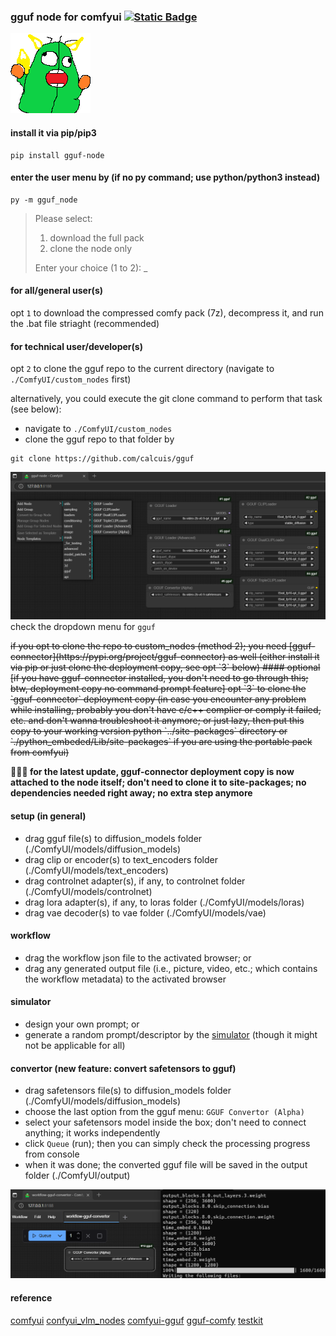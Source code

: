### gguf node for comfyui [![Static Badge](https://img.shields.io/badge/ver-0.1.0-black?logo=github)](https://github.com/calcuis/gguf/releases)

[<img src="https://raw.githubusercontent.com/calcuis/comfy/master/gguf.gif" width="128" height="128">](https://github.com/calcuis/gguf)

#### install it via pip/pip3
```
pip install gguf-node
```
#### enter the user menu by (if no py command; use python/python3 instead)
```
py -m gguf_node
```
>Please select:
>1. download the full pack
>2. clone the node only
>
>Enter your choice (1 to 2): _
#### for all/general user(s)
opt `1` to download the compressed comfy pack (7z), decompress it, and run the .bat file striaght (recommended)

#### for technical user/developer(s)
opt `2` to clone the gguf repo to the current directory (navigate to `./ComfyUI/custom_nodes` first)

alternatively, you could execute the git clone command to perform that task (see below):
- navigate to `./ComfyUI/custom_nodes`
- clone the gguf repo to that folder by
```
git clone https://github.com/calcuis/gguf
```

![screenshot](https://raw.githubusercontent.com/calcuis/comfy/master/gguf-node.png)
check the dropdown menu for `gguf`

<strike>
if you opt to clone the repo to custom_nodes (method 2); you need [gguf-connector](https://pypi.org/project/gguf-connector) as well (either install it via pip or just clone the deployment copy, see opt `3` below)
#### optional [if you have gguf-connector installed, you don't need to go through this; btw, deployment copy no command prompt feature]
opt `3` to clone the `gguf-connector` deployment copy (in case you encounter any problem while installing, probably you don't have c/c++ complier or comply it failed, etc. and don't wanna troubleshoot it anymore; or just lazy, then put this copy to your working version python `../site-packages` directory or `./python_embeded/Lib/site-packages` if you are using the portable pack from comfyui)
</strike>

**🐷🐷📄 for the latest update, gguf-connector deployment copy is now attached to the node itself; don't need to clone it to site-packages; no dependencies needed right away; no extra step anymore**

#### setup (in general)
- drag gguf file(s) to diffusion_models folder (./ComfyUI/models/diffusion_models)
- drag clip or encoder(s) to text_encoders folder (./ComfyUI/models/text_encoders)
- drag controlnet adapter(s), if any, to controlnet folder (./ComfyUI/models/controlnet)
- drag lora adapter(s), if any, to loras folder (./ComfyUI/models/loras)
- drag vae decoder(s) to vae folder (./ComfyUI/models/vae)

#### workflow
- drag the workflow json file to the activated browser; or
- drag any generated output file (i.e., picture, video, etc.; which contains the workflow metadata) to the activated browser

#### simulator
- design your own prompt; or
- generate a random prompt/descriptor by the [simulator](https://prompt.calcuis.us) (though it might not be applicable for all)

#### convertor (new feature: convert safetensors to gguf)
- drag safetensors file(s) to diffusion_models folder (./ComfyUI/models/diffusion_models)
- choose the last option from the gguf menu: `GGUF Convertor (Alpha)`
- select your safetensors model inside the box; don't need to connect anything; it works independently
- click `Queue` (run); then you can simply check the processing progress from console
- when it was done; the converted gguf file will be saved in the output folder (./ComfyUI/output)

![screenshot](https://raw.githubusercontent.com/calcuis/comfy/master/convertor.png)

#### reference
[comfyui](https://github.com/comfyanonymous/ComfyUI)
[confyui_vlm_nodes](https://github.com/gokayfem/ComfyUI_VLM_nodes)
[comfyui-gguf](https://github.com/city96/ComfyUI-GGUF)
[gguf-comfy](https://github.com/calcuis/gguf-comfy)
[testkit](https://huggingface.co/calcuis/gguf-node)
